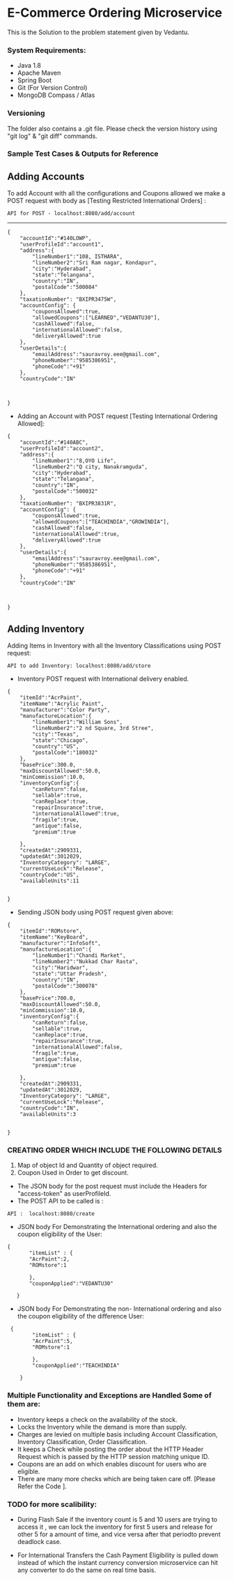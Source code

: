 # E-Commerce Ordering Microservice

This is the Solution to the problem statement given by Vedantu.

### System Requirements:
- Java 1.8
- Apache Maven 
- Spring Boot
- Git (For Version Control)
- MongoDB Compass / Atlas

### Versioning
   
 The folder also contains a .git file. Please check the version history using "git log" & "git diff" commands.
 
### Sample Test Cases & Outputs for Reference

## Adding Accounts

To add Account with all the configurations and Coupons allowed we make a POST request with body as [Testing Restricted International Orders] :
````
API for POST - localhost:8080/add/account
````
--------
````
{
	"accountId":"#140LOWP",
	"userProfileId":"account1",
	"address":{
		"lineNumber1":"108, ISTHARA",
		"lineNumber2":"Sri Ram nagar, Kondapur",
		"city":"Hyderabad",
		"state":"Telangana",
		"country":"IN",
		"postalCode":"500084"
	},
	"taxationNumber": "BXIPR3475W",
	"accountConfig": {
		"couponsAllowed":true,
		"allowedCoupons":["LEARNED","VEDANTU30"],
		"cashAllowed":false,
		"internationalAllowed":false,
		"deliveryAllowed":true
	},
	"userDetails":{
		"emailAddress":"sauravroy.eee@gmail.com",
		"phoneNumber":"9585386951",
		"phoneCode":"+91"
	},
	"countryCode":"IN"
	
	
	
}
````
- Adding an Account with POST request [Testing International Ordering Allowed]:

````
{
	"accountId":"#140ABC",
	"userProfileId":"account2",
	"address":{
		"lineNumber1":"8,OYO Life",
		"lineNumber2":"Q city, Nanakramguda",
		"city":"Hyderabad",
		"state":"Telangana",
		"country":"IN",
		"postalCode":"500032"
	},
	"taxationNumber": "BXIPR3831R",
	"accountConfig": {
		"couponsAllowed":true,
		"allowedCoupons":["TEACHINDIA","GROWINDIA"],
		"cashAllowed":false,
		"internationalAllowed":true,
		"deliveryAllowed":true
	},
	"userDetails":{
		"emailAddress":"sauravroy.eee@gmail.com",
		"phoneNumber":"9585386951",
		"phoneCode":"+91"
	},
	"countryCode":"IN"
	
	
	
}
````
## Adding Inventory
 Adding Items in Inventory with all the Inventory Classifications using POST request:
 
 ````
 API to add Inventory: localhost:8080/add/store
 ````
- Inventory POST request with International delivery enabled.
````
{
	"itemId":"AcrPaint",
	"itemName":"Acrylic Paint",
	"manufacturer":"Color Party",
	"manufactureLocation":{
		"lineNumber1":"William Sons",
		"lineNumber2":"2 nd Square, 3rd Stree",
		"city":"Texas",
		"state":"Chicago",
		"country":"US",
		"postalCode":"180032"
	},
	"basePrice":300.0,
	"maxDiscountAllowed":50.0,
	"minCommission":10.0,
	"inventoryConfig":{
		"canReturn":false,
		"sellable":true,
		"canReplace":true,
		"repairInsurance":true,
		"internationalAllowed":true,
		"fragile":true,
		"antique":false,
		"premium":true
		
	},
	"createdAt":2909331,
	"updatedAt":3012029,
	"InventoryCategory": "LARGE",
	"currentUseLock":"Release",
	"countryCode":"US",
	"availableUnits":11

	
}
````
- Sending JSON body using POST request given above:
````
{
	"itemId":"ROMstore",
	"itemName":"KeyBoard",
	"manufacturer":"InfoSoft",
	"manufactureLocation":{
		"lineNumber1":"Chandi Market",
		"lineNumber2":"Nukkad Char Rasta",
		"city":"Haridwar",
		"state":"Uttar Pradesh",
		"country":"IN",
		"postalCode":"300078"
	},
	"basePrice":700.0,
	"maxDiscountAllowed":50.0,
	"minCommission":10.0,
	"inventoryConfig":{
		"canReturn":false,
		"sellable":true,
		"canReplace":true,
		"repairInsurance":true,
		"internationalAllowed":false,
		"fragile":true,
		"antique":false,
		"premium":true
		
	},
	"createdAt":2909331,
	"updatedAt":3012029,
	"InventoryCategory": "LARGE",
	"currentUseLock":"Release",
	"countryCode":"IN",
	"availableUnits":3

	
}
````

### CREATING ORDER WHICH INCLUDE THE FOLLOWING DETAILS

1. Map of object Id and Quantity of object required.
2. Coupon Used in Order to get discount.

- The JSON body for the post request must include the Headers for "access-token" as userProfileId.
- The POST API to be called is :
````
API :  localhost:8080/create
````
- JSON body For Demonstrating the International ordering and also the coupon eligibility of the User:
 ````
 {
 		"itemList" : {
		"AcrPaint":2,
		"ROMstore":1
	
 		},
 		"couponApplied":"VEDANTU30"
 		
 	}
 ````
- JSON body For Demonstrating the non- International ordering and also the coupon eligibility of the difference User:
  
````
 {
 		"itemList" : {
		"AcrPaint":5,
		"ROMstore":1
	
 		},
 		"couponApplied":"TEACHINDIA"
 		
 	}
 ````
 
 ### Multiple Functionality and Exceptions are Handled Some of them are:
 
 - Inventory keeps a check on the availability of the stock.
 - Locks the Inventory while the demand is more than supply.
 -  Charges are levied on multiple basis including Account Classification, Inventory Classification, Order Classification.
 - It keeps a Check while posting the order about the  HTTP Header Request which is passed by the HTTP session matching unique ID.
 - Coupons are an add on which enables discount for users who are eligible.
 -  There are many more checks which are being taken care off. [Please Refer the Code ].
 
 ### TODO for more scalibility:
 
 - During Flash Sale if the inventory count is 5 and 10 users are trying to access it , 
 we can lock the inventory for first 5 users and release for other 5 for a amount of time, and vice versa after that periodto prevent deadlock case.
 
 - For International Transfers the Cash Payment Eligibility is pulled down instead of which the instant currency conversion microservice can hit any converter to do the same on real time basis.
 
  
 